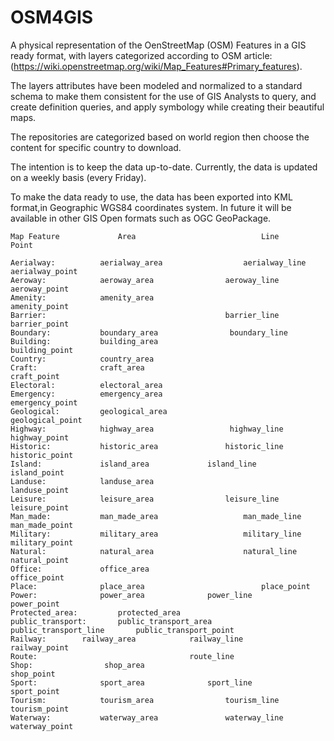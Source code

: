 # OSM4GIS
A physical representation of the OenStreetMap (OSM) Features in a GIS ready format, with layers categorized according to OSM article: (https://wiki.openstreetmap.org/wiki/Map_Features#Primary_features).

The layers attributes have been modeled and normalized to a standard schema to make them consistent for the use of GIS Analysts to query, and create definition queries, and apply symbology while creating their beautiful maps.

The repositories are categorized based on world region then choose the content for specific country to download.

The intention is to keep the data up-to-date.
Currently, the data is updated on a weekly basis (every Friday).

To make the data ready to use, the data has been exported into KML format,in Geographic WGS84 coordinates system.
In future it will be available in other GIS Open formats such as OGC GeoPackage.


```
Map Feature				Area							Line								Point
                                                                                
Aerialway:			aerialway_area					aerialway_line					aerialway_point
Aeroway:			aeroway_area				aeroway_line				 		aeroway_point
Amenity:			amenity_area										 		amenity_point
Barrier:										barrier_line				barrier_point
Boundary:			boundary_area				 boundary_line	
Building:			building_area										building_point
Country:			country_area		
Craft:				craft_area								craft_point
Electoral:			electoral_area		
Emergency:			emergency_area									emergency_point
Geological:			geological_area									geological_point
Highway:			highway_area				 highway_line				highway_point
Historic:			historic_area				historic_line				historic_point
Island:				island_area				island_line				island_point
Landuse:			landuse_area										landuse_point
Leisure:			leisure_area				leisure_line				leisure_point
Man_made:			man_made_area				    man_made_line				man_made_point
Military:			military_area				    military_line				military_point
Natural:			natural_area				    natural_line				natural_point
Office:				office_area									office_point
Place:				place_area							place_point
Power:				power_area				power_line				power_point
Protected_area:			protected_area		
public_transport:		public_transport_area		public_transport_line		public_transport_point
Railway:		railway_area			railway_line				railway_point
Route:									route_line	
Shop:				 shop_area										shop_point
Sport:				sport_area				sport_line				sport_point
Tourism:			tourism_area				tourism_line				tourism_point
Waterway:			waterway_area				waterway_line				waterway_point
```